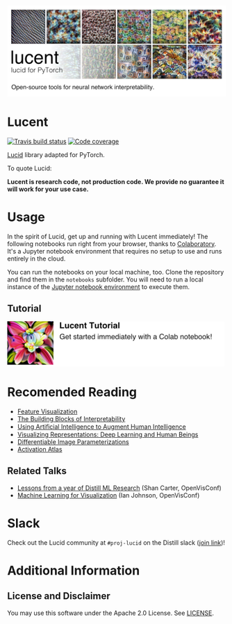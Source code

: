 ![](images/lucent_header.jpg)

# Lucent

<!--*It's still magic even if you know how it's done. GNU Terry Pratchett*-->

[![Travis build status](https://img.shields.io/travis/greentfrapp/lucent.svg)](https://travis-ci.org/greentfrapp/lucent)
[![Code coverage](https://img.shields.io/coveralls/github/greentfrapp/lucent.svg)](https://coveralls.io/github/greentfrapp/lucent)

[Lucid](https://github.com/tensorflow/lucid) library adapted for PyTorch.

To quote Lucid:

**Lucent is research code, not production code. We provide no guarantee it will work for your use case.**

# Usage

In the spirit of Lucid, get up and running with Lucent immediately! The following notebooks
run right from your browser, thanks to [Colaboratory](https://colab.research.google.com/notebooks/welcome.ipynb). It's a Jupyter notebook environment that requires no setup to use and runs entirely in the cloud.

You can run the notebooks on your local machine, too. Clone the repository and find them in the `notebooks` subfolder. You will need to run a local instance of the [Jupyter notebook environment](http://jupyter.org/install.html) to execute them.

## Tutorial

<a href="https://colab.research.google.com/github/greentfrapp/lucent/blob/master/notebooks/tutorial.ipynb">
<img src="images/card_1_tutorial.jpg" width="500" alt=""></img>
</a>

# Recomended Reading

* [Feature Visualization](https://distill.pub/2017/feature-visualization/)
* [The Building Blocks of Interpretability](https://distill.pub/2018/building-blocks/)
* [Using Artiﬁcial Intelligence to Augment Human Intelligence](https://distill.pub/2017/aia/)
* [Visualizing Representations: Deep Learning and Human Beings](http://colah.github.io/posts/2015-01-Visualizing-Representations/)
* [Differentiable Image Parameterizations](https://distill.pub/2018/differentiable-parameterizations/)
* [Activation Atlas](https://distill.pub/2019/activation-atlas/)

## Related Talks
* [Lessons from a year of Distill ML Research](https://www.youtube.com/watch?v=jlZsgUZaIyY) (Shan Carter, OpenVisConf)
* [Machine Learning for Visualization](https://www.youtube.com/watch?v=6n-kCYn0zxU) (Ian Johnson, OpenVisConf)

# Slack

Check out the Lucid community at `#proj-lucid` on the Distill slack ([join link](http://slack.distill.pub))!

# Additional Information

## License and Disclaimer

You may use this software under the Apache 2.0 License. See [LICENSE](LICENSE).
